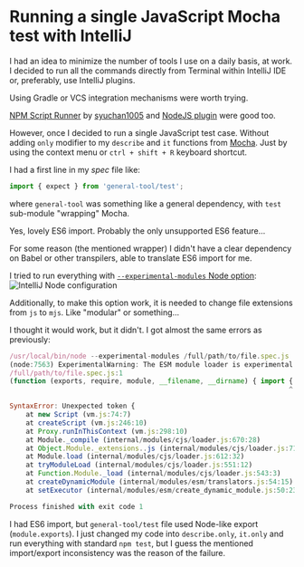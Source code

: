 # Running a single JavaScript Mocha test with IntelliJ

I had an idea to minimize the number of tools I use on a daily basis, at work. I decided to run all the commands directly from Terminal within IntelliJ IDE or, preferably, use IntelliJ plugins.

Using Gradle or VCS integration mechanisms were worth trying.

[NPM Script Runner](https://plugins.jetbrains.com/plugin/10297-npm-script-runner) by [syuchan1005](https://twitter.com/syu_chan_1005) and [NodeJS plugin](https://plugins.jetbrains.com/plugin/6098-nodejs) were good too.

However, once I decided to run a single JavaScript test case. Without adding `only` modifier to my `describe` and `it` functions from [Mocha](https://mochajs.org/). Just by using the context menu or `ctrl + shift + R` keyboard shortcut.

I had a first line in my _spec_ file like:
```javascript
import { expect } from 'general-tool/test';
```
where `general-tool` was something like a general dependency, with `test` sub-module "wrapping" Mocha.

Yes, lovely ES6 import. Probably the only unsupported ES6 feature...

For some reason (the mentioned wrapper) I didn't have a clear dependency on Babel or other transpilers, able to translate ES6 import for me.

I tried to run everything with [`--experimental-modules` Node option](https://nodejs.org/api/cli.html#cli_experimental_modules):
![IntelliJ Node configuration](https://raw.githubusercontent.com/mat3e/mat3e.github.io/master/blog/img/node_config.png)

Additionally, to make this option work, it is needed to change file extensions from `js` to `mjs`. Like "modular" or something...

I thought it would work, but it didn't. I got almost the same errors as previously:

```javascript
/usr/local/bin/node --experimental-modules /full/path/to/file.spec.js
(node:7563) ExperimentalWarning: The ESM module loader is experimental.
/full/path/to/file.spec.js:1
(function (exports, require, module, __filename, __dirname) { import { expect } from 'general-tool/test';
                                                                     ^

SyntaxError: Unexpected token {
    at new Script (vm.js:74:7)
    at createScript (vm.js:246:10)
    at Proxy.runInThisContext (vm.js:298:10)
    at Module._compile (internal/modules/cjs/loader.js:670:28)
    at Object.Module._extensions..js (internal/modules/cjs/loader.js:713:10)
    at Module.load (internal/modules/cjs/loader.js:612:32)
    at tryModuleLoad (internal/modules/cjs/loader.js:551:12)
    at Function.Module._load (internal/modules/cjs/loader.js:543:3)
    at createDynamicModule (internal/modules/esm/translators.js:54:15)
    at setExecutor (internal/modules/esm/create_dynamic_module.js:50:23)

Process finished with exit code 1
```

I had ES6 import, but `general-tool/test` file used Node-like export (`module.exports`). I just changed my code into `describe.only`, `it.only` and run everything with standard `npm test`, but I guess the mentioned import/export inconsistency was the reason of the failure.
